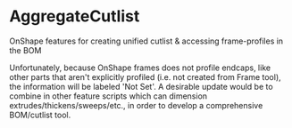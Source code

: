 # AggregateCutlist
OnShape features for creating unified cutlist &amp; accessing frame-profiles in the BOM


Unfortunately, because OnShape frames does not profile endcaps, like other parts that aren't explicitly profiled (i.e. not created from Frame tool), the information will be labeled 'Not Set'. A desirable update would be to combine in other feature scripts which can dimension extrudes/thickens/sweeps/etc., in order to develop a comprehensive BOM/cutlist tool.
